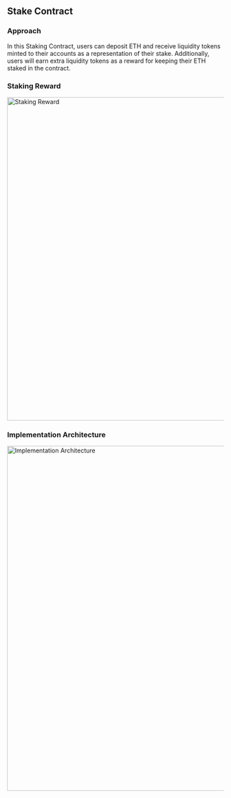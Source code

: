 ## Stake Contract

### Approach
In this Staking Contract, users can deposit ETH and receive liquidity tokens minted to their accounts as a representation of their stake. 
Additionally, users will earn extra liquidity tokens as a reward for keeping their ETH staked in the contract.

### Staking Reward
<img src="https://github.com/user-attachments/assets/63553e31-3c7a-4dc6-a3bd-abef84cf649f" alt="Staking Reward" width="750" />

### Implementation Architecture
<img src="https://github.com/user-attachments/assets/cb8f2b2e-8c41-4711-8e07-72664cb04bc7" alt="Implementation Architecture" width="800" />
